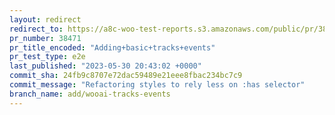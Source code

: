 ```yaml
---
layout: redirect
redirect_to: https://a8c-woo-test-reports.s3.amazonaws.com/public/pr/38471/e2e/index.html
pr_number: 38471
pr_title_encoded: "Adding+basic+tracks+events"
pr_test_type: e2e
last_published: "2023-05-30 20:43:02 +0000"
commit_sha: 24fb9c8707e72dac59489e21eee8fbac234bc7c9
commit_message: "Refactoring styles to rely less on :has selector"
branch_name: add/wooai-tracks-events
---
```

